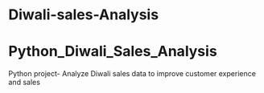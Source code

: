 # Diwali-sales-Analysis
# Python_Diwali_Sales_Analysis
Python project- Analyze Diwali sales data to improve customer experience and sales
